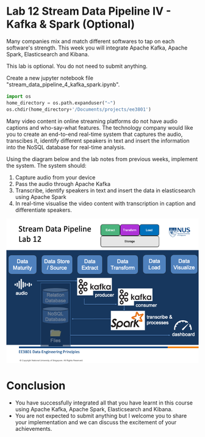 # Lab 12 Stream Data Pipeline IV - Kafka & Spark (Optional)

Many companies mix and match different softwares to tap on each software's strength. This week you will integrate Apache Kafka, Apache Spark, Elasticsearch and Kibana.

This lab is optional. You do not need to submit anything. 

Create a new jupyter notebook file "stream_data_pipeline_4_kafka_spark.ipynb".


```python
import os
home_directory = os.path.expanduser("~")
os.chdir(home_directory+'/Documents/projects/ee3801')
```

Many video content in online streaming platforms do not have audio captions and who-say-what features. The technology company would like you to create an end-to-end real-time system that captures the audio, transcibes it, identify different speakers in text and insert the information into the NoSQL database for real-time analysis. 

Using the diagram below and the lab notes from previous weeks, implement the system. The system should:
1. Capture audio from your device
2. Pass the audio through Apache Kafka
3. Transcribe, identify speakers in text and insert the data in elasticsearch using Apache Spark 
4. In real-time visualise the video content with transcription in caption and differentiate speakers.

<img src="image/week12_image1.png">


# Conclusion

- You have successfully integrated all that you have learnt in this course using Apache Kafka, Apache Spark, Elasticsearch and Kibana. 
- You are not expected to submit anything but I welcome you to share your implementation and we can discuss the excitement of your achievements.


